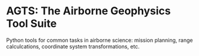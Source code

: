 # AGTS: The Airborne Geophysics Tool Suite
Python tools for common tasks in airborne science: mission planning, range calculcations, coordinate system transformations, etc.
